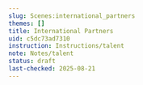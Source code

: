 ```yaml
---
slug: Scenes:international_partners
themes: []
title: International Partners
uid: c5dc73ad7310
instruction: Instructions/talent
note: Notes/talent
status: draft
last-checked: 2025-08-21
---
```


